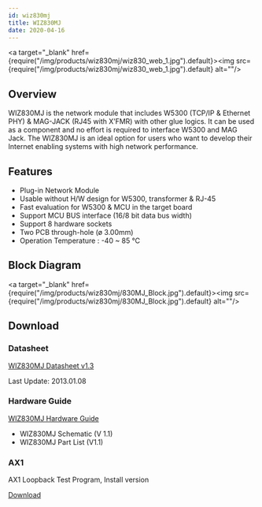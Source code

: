 ```yaml
---
id: wiz830mj
title: WIZ830MJ
date: 2020-04-16
---
```


<a target="_blank" href={require("/img/products/wiz830mj/wiz830_web_1.jpg").default}><img src={require("/img/products/wiz830mj/wiz830_web_1.jpg").default} alt=""/></a>

## Overview

WIZ830MJ is the network module that includes W5300 (TCP/IP & Ethernet PHY) & MAG-JACK (RJ45 with X’FMR) with other glue logics. It can be used as a component and no effort is required to interface W5300 and MAG Jack. The WIZ830MJ is an ideal option for users who want to develop their Internet enabling systems with high network performance.

## Features

- Plug-in Network Module
- Usable without H/W design for W5300, transformer & RJ-45
- Fast evaluation for W5300 & MCU in the target board
- Support MCU BUS interface (16/8 bit data bus width)
- Support 8 hardware sockets
- Two PCB through-hole (ø 3.00mm)
- Operation Temperature : -40 ~ 85 ℃

## Block Diagram

<a target="_blank" href={require("/img/products/wiz830mj/830MJ_Block.jpg").default}><img src={require("/img/products/wiz830mj/830MJ_Block.jpg").default} alt=""/></a>

## Download

### Datasheet

<a href="/img/products/wiz830mj/WIZ830MJ_DS_V130E.pdf" target="_blank">WIZ830MJ Datasheet v1.3</a>

Last Update: 2013.01.08

### Hardware Guide

<a href="/img/products/wiz830mj/WIZ830MJ_Hardware.zip" target="_blank">WIZ830MJ Hardware Guide</a>

- WIZ830MJ  Schematic (V 1.1)
- WIZ830MJ Part List (V1.1)

### AX1

AX1 Loopback Test Program, Install version

<a href="/img/products/wiz820io/AX1.zip" target="_blank">Download</a>

